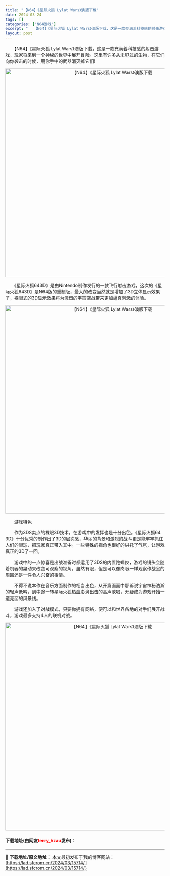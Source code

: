 ```yaml
---
title: "【N64】《星际火狐 Lylat Wars》澳版下载"
date: 2024-03-24
tags: []
categories: ["N64游戏"]
excerpt: "　　【N64】《星际火狐 Lylat Wars》澳版下载，这是一款充满着科技感的射击游戏，玩家将来到一个神秘的世界中展开冒险。这里有许多从未见过的生物，在它们向你袭击的时候，用你手中的武器消灭掉它们! 　　《星际火狐643D》是由Nintendo制作发行的一款飞行射击游戏，这次的《星际火狐643D》&hellip;"
layout: post
---
```


 <p>　　【N64】《星际火狐 Lylat Wars》澳版下载，这是一款充满着科技感的射击游戏，玩家将来到一个神秘的世界中展开冒险。这里有许多从未见过的生物，在它们向你袭击的时候，用你手中的武器消灭掉它们!</p> <p align="center"><img align="" border="0" src="https://lad.sfcrom.cn/wp-content/uploads/2024/03/20240324_66003e2f5d16b.png" width="660" alt="【N64】《星际火狐 Lylat Wars》澳版下载" /></p> <p>　　《星际火狐643D》是由Nintendo制作发行的一款飞行射击游戏，这次的《星际火狐643D》是N64版的重制版，最大的改变当然就是增加了3D立体显示效果了，裸眼式的3D显示效果将为激烈的宇宙空战带来更加逼真刺激的体验。</p> <p align="center"><img align="" border="0" src="https://lad.sfcrom.cn/wp-content/uploads/2024/03/20240324_66003e3099a8e.png" width="659" alt="【N64】《星际火狐 Lylat Wars》澳版下载" /></p> <p>　　游戏特色</p> <p>　　作为3DS卖点的裸眼3D技术，在游戏中的发挥也是十分出色。《星际火狐64 3D》十分优秀的制作出了3D的层次感，华丽的背景和激烈的战斗更是能牢牢抓住人们的眼球，把玩家真正带入其中。一些特殊的视角也很好的烘托了气氛，让游戏真正的3D了一回。</p> <p>　　游戏中的一点惊喜是出战准备时都运用了3DS的内置陀螺仪，游戏的镜头会随着机器的晃动来改变可观察的视角，虽然有限，但是可以像肉眼一样观察作战室的周围还是一件令人兴奋的事情。</p> <p>　　不得不说本作在音乐方面制作的相当出色，从开篇画面中那诉说宇宙神秘浩瀚的轻声低吟，到中途一转星际火狐热血澎湃出击的高声歌唱，无疑成为游戏开始一道亮丽的风景线。</p> <p>　　游戏还加入了对战模式，只要你拥有网络，便可以和世界各地的对手们展开战斗，游戏最多支持4人的联机对战。</p> <p align="center"><img align="" border="0" src="https://lad.sfcrom.cn/wp-content/uploads/2024/03/20240324_66003e31f2ce1.png" width="657" alt="【N64】《星际火狐 Lylat Wars》澳版下载" /></p> <p><h4>下载地址(由网友<font color="red">terry_hzau</font>发布)：</h4></p> 

---
📖 **下载地址/原文地址：** 本文最初发布于我的博客网站：[https://lad.sfcrom.cn/2024/03/15714/](https://lad.sfcrom.cn/2024/03/15714/)
